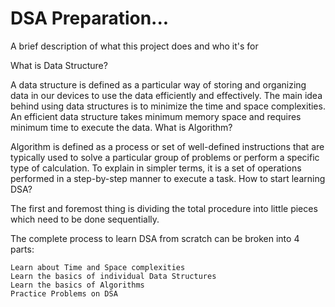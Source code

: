 
# DSA Preparation...

A brief description of what this project does and who it's for

What is Data Structure?

A data structure is defined as a particular way of storing and organizing data in our devices to use the data efficiently and effectively. The main idea behind using data structures is to minimize the time and space complexities. An efficient data structure takes minimum memory space and requires minimum time to execute the data.
What is Algorithm?

Algorithm is defined as a process or set of well-defined instructions that are typically used to solve a particular group of problems or perform a specific type of calculation. To explain in simpler terms, it is a set of operations performed in a step-by-step manner to execute a task.
How to start learning DSA?

The first and foremost thing is dividing the total procedure into little pieces which need to be done sequentially.

The complete process to learn DSA from scratch can be broken into 4 parts:

    Learn about Time and Space complexities
    Learn the basics of individual Data Structures
    Learn the basics of Algorithms
    Practice Problems on DSA
